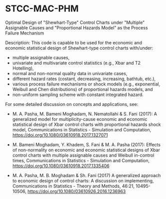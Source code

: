 # STCC-MAC-PHM
Optimal Design of "Shewhart-Type" Control Charts under "Multiple" Assignable Causes and "Proportional Hazards Model" as the Process Failure Mechanism

Description: This code is capable to be used for the economic and economic statistical design of Shewhart-type control charts with/under:
- multiple assignable causes,
- univariate and multivariate control statistics (e.g., Xbar and T2 Hotelling),
- normal and non-normal quality data in univariate cases,
- different hazard rates (costant, decreasing, increasing, bathtub, etc.),
- various process failure mechanisms or shock models (e.g., exponential, Weibull and Chen distributions) of proportional hazards models, and
- non-uniform sampling scheme with constant integrated hazard.

For some detailed discussion on concepts and applications, see:

- M. A. Pasha, M. Bameni Moghadam, N. Nematollahi & S. Fani (2017): A generalized model
for multiplicity-cause economic and economic statistical design of Xbar control
charts with proportional hazards shock model, Communications in Statistics - Simulation and
Computation, https://doi.org/10.1080/03610918.2017.1327071

- M. Bameni Moghadam, Y. Khadem, S. Fani & M. A. Pasha (2017): Effects of non-normality
on economic and economic statistical designs of Xbar control charts with multiple
assignable causes and Weibull in-control times, Communications in Statistics - Simulation and
Computation, https://doi.org/10.1080/03610918.2017.1335406

- M. A. Pasha, M. B. Moghadam & Sh. Fani (2017) A generalized approach to
economic design of control charts: A discussion on implementing, Communications in Statistics -
Theory and Methods, 46:21, 10495-10506, https://doi.org/10.1080/03610926.2016.1236963
